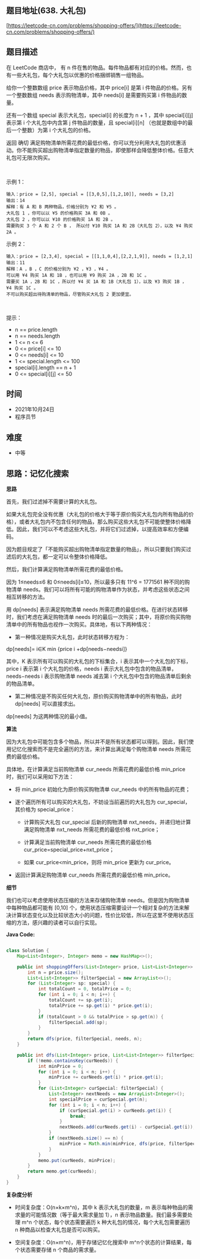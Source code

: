
## 题目地址(638. 大礼包)

[https://leetcode-cn.com/problems/shopping-offers/](https://leetcode-cn.com/problems/shopping-offers/)

## 题目描述


在 LeetCode 商店中， 有 n 件在售的物品。每件物品都有对应的价格。然而，也有一些大礼包，每个大礼包以优惠的价格捆绑销售一组物品。

给你一个整数数组 price 表示物品价格，其中 price[i] 是第 i 件物品的价格。另有一个整数数组 needs 表示购物清单，其中 needs[i] 是需要购买第 i 件物品的数量。

还有一个数组 special 表示大礼包，special[i] 的长度为 n + 1 ，其中 special[i][j] 表示第 i 个大礼包中内含第 j 件物品的数量，且 special[i][n] （也就是数组中的最后一个整数）为第 i 个大礼包的价格。

返回 确切 满足购物清单所需花费的最低价格，你可以充分利用大礼包的优惠活动。你不能购买超出购物清单指定数量的物品，即使那样会降低整体价格。任意大礼包可无限次购买。

 

示例 1：
```
输入：price = [2,5], special = [[3,0,5],[1,2,10]], needs = [3,2]
输出：14
解释：有 A 和 B 两种物品，价格分别为 ¥2 和 ¥5 。 
大礼包 1 ，你可以以 ¥5 的价格购买 3A 和 0B 。 
大礼包 2 ，你可以以 ¥10 的价格购买 1A 和 2B 。 
需要购买 3 个 A 和 2 个 B ， 所以付 ¥10 购买 1A 和 2B（大礼包 2），以及 ¥4 购买 2A 。
```
示例 2：
```
输入：price = [2,3,4], special = [[1,1,0,4],[2,2,1,9]], needs = [1,2,1]
输出：11
解释：A ，B ，C 的价格分别为 ¥2 ，¥3 ，¥4 。
可以用 ¥4 购买 1A 和 1B ，也可以用 ¥9 购买 2A ，2B 和 1C 。 
需要买 1A ，2B 和 1C ，所以付 ¥4 买 1A 和 1B（大礼包 1），以及 ¥3 购买 1B ， ¥4 购买 1C 。 
不可以购买超出待购清单的物品，尽管购买大礼包 2 更加便宜。
```
 

提示：

- n == price.length
- n == needs.length
- 1 <= n <= 6
- 0 <= price[i] <= 10
- 0 <= needs[i] <= 10
- 1 <= special.length <= 100
- special[i].length == n + 1
- 0 <= special[i][j] <= 50


## 时间

- 2021年10月24日
- 程序员节

## 难度

- 中等

## 思路：记忆化搜索

**思路**

首先，我们过滤掉不需要计算的大礼包。

如果大礼包完全没有优惠（大礼包的价格大于等于原价购买大礼包内所有物品的价格），或者大礼包内不包含任何的物品，那么购买这些大礼包不可能使整体价格降低。因此，我们可以不考虑这些大礼包，并将它们过滤掉，以提高效率和方便编码。

因为题目规定了「不能购买超出购物清单指定数量的物品」，所以只要我们购买过滤后的大礼包，都一定可以令整体价格降低。

然后，我们计算满足购物清单所需花费的最低价格。

因为 1≤needs≤6 和 0≤needs[i]≤10，所以最多只有 11^6 = 1771561 种不同的购物清单 needs。我们可以将所有可能的购物清单作为状态，并考虑这些状态之间相互转移的方法。

用 dp[needs] 表示满足购物清单 needs 所需花费的最低价格。在进行状态转移时，我们考虑在满足购物清单 needs 时的最后一次购买；其中，将原价购买购物清单中的所有物品也视作一次购买。具体地，有以下两种情况：

- 第一种情况是购买大礼包，此时状态转移方程为：

dp[needs]= i∈K min {price i +dp[needs−needsi]}

其中，K 表示所有可以购买的大礼包的下标集合，i 表示其中一个大礼包的下标，price i  表示第 i 个大礼包的价格，needs i 表示大礼包中包含的物品清单，needs−needs i
表示购物清单 needs 减去第 i 个大礼包中包含的物品清单后剩余的物品清单。

- 第二种情况是不购买任何大礼包，原价购买购物清单中的所有物品，此时dp[needs] 可以直接求出。

dp[needs] 为这两种情况的最小值。

**算法**

因为大礼包中可能包含多个物品，所以并不是所有状态都可以得到。因此，我们使用记忆化搜索而不是完全遍历的方法，来计算出满足每个购物清单 needs 所需花费的最低价格。

具体地，在计算满足当前购物清单 cur_needs 所需花费的最低价格 min_price 时，我们可以采用如下方法：

- 将 min_price 初始化为原价购买购物清单 cur_needs 中的所有物品的花费；

- 逐个遍历所有可以购买的大礼包，不妨设当前遍历的大礼包为 cur_special，其价格为 special_price：

    - 计算购买大礼包 cur_special 后新的购物清单 nxt_needs，并递归地计算满足购物清单 nxt_needs 所需花费的最低价格 nxt_price；

    - 计算满足当前购物清单 cur_needs 所需花费的最低价格 cur_price=special_price+nxt_price；

    - 如果 cur_price<min_price，则将 min_price 更新为 cur_price。

- 返回计算满足购物清单 cur_needs 所需花费的最低价格 min_price。

**细节**

我们也可以考虑使用状态压缩的方法来存储购物清单 needs。但是因为购物清单中每种物品都可能有 [0,10] 个，使用状态压缩需要设计一个相对复杂的方法来解决计算状态变化以及比较状态大小的问题，性价比较低，所以在这里不使用状态压缩的方法，感兴趣的读者可以自行实现。

**Java Code:**

```java

class Solution {
    Map<List<Integer>, Integer> memo = new HashMap<>();

    public int shoppingOffers(List<Integer> price, List<List<Integer>> special, List<Integer> needs) {
        int n = price.size();
        List<List<Integer>> filterSpecial = new ArrayList<>();
        for (List<Integer> sp: special) {
            int totalCount = 0, totalPrice = 0;
            for (int i = 0; i < n; i++) {
                totalCount += sp.get(i);
                totalPrice += sp.get(i) * price.get(i);
            }
            if (totalCount > 0 && totalPrice > sp.get(n)) {
                filterSpecial.add(sp);
            }
        }
        return dfs(price, filterSpecial, needs, n);
    }

    public int dfs(List<Integer> price, List<List<Integer>> filterSpecial, List<Integer> curNeeds, int n) {
        if (!memo.containsKey(curNeeds)) {
            int minPrice = 0;
            for (int i = 0; i < n; i++) {
                minPrice += curNeeds.get(i) * price.get(i);
            }
            for (List<Integer> curSpecial: filterSpecial) {
                List<Integer> nextNeeds = new ArrayList<Integer>();
                int specialPrice = curSpecial.get(n);
                for (int i = 0; i < n; i++) {
                    if (curSpecial.get(i) > curNeeds.get(i)) {
                        break;
                    }
                    nextNeeds.add(curNeeds.get(i) - curSpecial.get(i));
                }
                if (nextNeeds.size() == n) {
                    minPrice = Math.min(minPrice, dfs(price, filterSpecial, nextNeeds, n) + specialPrice);
                }
            }
            memo.put(curNeeds, minPrice);
        }
        return memo.get(curNeeds);
    }
}

```


**复杂度分析**

- 时间复杂度：O(n×k×m^n)，其中 k 表示大礼包的数量，m 表示每种物品的需求量的可能情况数（等于最大需求量加 1），n 表示物品数量。我们最多需要处理 m^n  个状态，每个状态需要遍历 k 种大礼包的情况，每个大礼包需要遍历 n 种商品以检查大礼包是否可以购买。

- 空间复杂度：O(n×m^n)，用于存储记忆化搜索中 m^n个状态的计算结果，每个状态需要存储 n 个商品的需求量。


